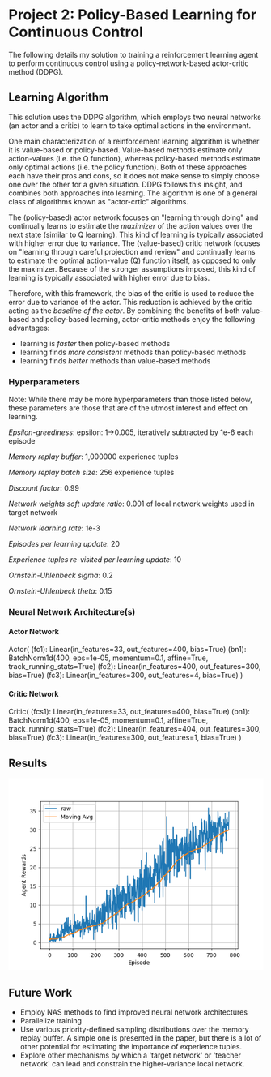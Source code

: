 # Project 2: Policy-Based Learning for Continuous Control

The following details my solution to training a reinforcement learning agent to perform continuous control using a policy-network-based actor-critic method (DDPG).

## Learning Algorithm
This solution uses the DDPG algorithm, which employs two neural networks (an actor and a critic) to learn to take optimal actions in the environment.

One main characterization of a reinforcement learning algorithm is whether it is value-based or policy-based. Value-based methods estimate only action-values (i.e. the Q function), whereas policy-based methods estimate only optimal actions (i.e. the policy function). Both of these approaches each have their pros and cons, so it does not make sense to simply choose one over the other for a given situation. DDPG follows this insight, and combines both approaches into learning. The algorithm is one of a general class of algorithms known as "actor-crtic" algorithms.

The (policy-based) actor network focuses on "learning through doing" and continually learns to estimate the _maximizer_ of the action values over the next state (similar to Q learning). This kind of learning is typically associated with higher error due to variance.
The (value-based) critic network focuses on "learning through careful projection and review" and continually learns to estimate the optimal action-value (Q) function itself, as opposed to only the maximizer. Because of the stronger assumptions imposed, this kind of learning is typically associated with higher error due to bias.

Therefore, with this framework, the bias of the critic is used to reduce the error due to variance of the actor.
This reduction is achieved by the critic acting as the _baseline of the actor_.
By combining the benefits of both value-based and policy-based learning, actor-critic methods enjoy the following advantages:
- learning is *faster* then policy-based methods
- learning finds *more consistent* methods than policy-based methods
- learning finds *better* methods than value-based methods

### Hyperparameters
Note: While there may be more hyperparameters than those listed below, these parameters are those that are of the utmost interest and effect on learning.

*Epsilon-greediness*: epsilon: 1->0.005, iteratively subtracted by 1e-6 each episode

*Memory replay buffer*: 1,000000 experience tuples

*Memory replay batch size*: 256 experience tuples

*Discount factor*: 0.99

*Network weights soft update ratio*: 0.001 of local network weights used in target network

*Network learning rate*: 1e-3

*Episodes per learning update*: 20

*Experience tuples re-visited per learning update*: 10

*Ornstein-Uhlenbeck sigma*: 0.2

*Ornstein-Uhlenbeck theta*: 0.15

### Neural Network Architecture(s)

#### Actor Network
Actor(
  (fc1): Linear(in_features=33, out_features=400, bias=True)
  (bn1): BatchNorm1d(400, eps=1e-05, momentum=0.1, affine=True, track_running_stats=True)
  (fc2): Linear(in_features=400, out_features=300, bias=True)
  (fc3): Linear(in_features=300, out_features=4, bias=True)
)

#### Critic Network
Critic(
  (fcs1): Linear(in_features=33, out_features=400, bias=True)
  (bn1): BatchNorm1d(400, eps=1e-05, momentum=0.1, affine=True, track_running_stats=True)
  (fc2): Linear(in_features=404, out_features=300, bias=True)
  (fc3): Linear(in_features=300, out_features=1, bias=True)
)

## Results
![rewards](rewards.png)

## Future Work
- Employ NAS methods to find improved neural network architectures
- Parallelize training
- Use various priority-defined sampling distributions over the memory replay buffer. A simple one is presented in the paper, but there is a lot of other potential for estimating the importance of experience tuples.
- Explore other mechanisms by which a 'target network' or 'teacher network' can lead and constrain the higher-variance local network.
